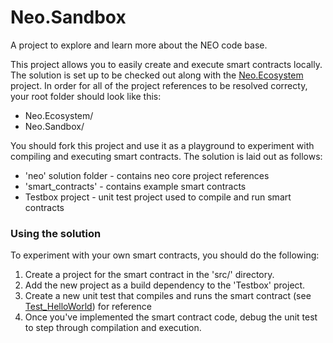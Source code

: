 # Neo.Sandbox
A project to explore and learn more about the NEO code base.

This project allows you to easily create and execute smart contracts locally. The solution is set up to be checked out along with the [Neo.Ecosystem](https://github.com/vardthomas/Neo.Ecosystem) project. In order for all of the project references to be resolved correcty, your root folder should look like this:

* Neo.Ecosystem/
* Neo.Sandbox/

You should fork this project and use it as a playground to experiment with compiling and executing smart contracts. The solution is laid out as follows:

* 'neo' solution folder - contains neo core project references
* 'smart_contracts' - contains example smart contracts
* Testbox project - unit test project used to compile and run smart contracts

### Using the solution

To experiment with your own smart contracts, you should do the following:

1. Create a project for the smart contract in the 'src/' directory.
2. Add the new project as a build dependency to the 'Testbox' project.
3. Create a new unit test that compiles and runs the smart contract (see [Test_HelloWorld](https://github.com/vardthomas/Neo.Sandbox/blob/master/src/Testbox/Test_HelloWorld.cs)) for reference
4. Once you've implemented the smart contract code, debug the unit test to step through compilation and execution.


